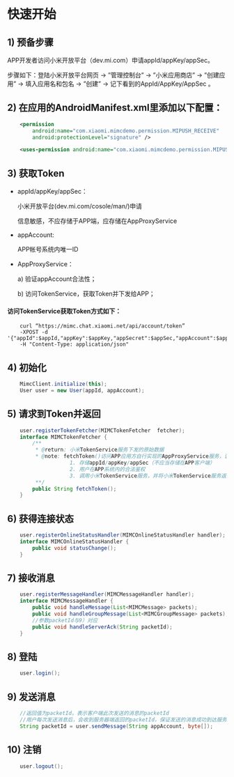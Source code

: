 快速开始
===

## 1) 预备步骤

 APP开发者访问小米开放平台（dev.mi.com）申请appId/appKey/appSec。
 
 步骤如下：登陆小米开放平台网页 -> ”管理控制台” -> ”小米应用商店” -> ”创建应用” ->  填入应用名和包名 -> ”创建” -> 记下看到的AppId/AppKey/AppSec 。

## 2) 在应用的AndroidManifest.xml里添加以下配置：

``` xml
    <permission
        android:name="com.xiaomi.mimcdemo.permission.MIPUSH_RECEIVE"
        android:protectionLevel="signature" />

    <uses-permission android:name="com.xiaomi.mimcdemo.permission.MIPUSH_RECEIVE" />
```

## 3) 获取Token

+ appId/appKey/appSec：

  小米开放平台(dev.mi.com/cosole/man/)申请
  
  信息敏感，不应存储于APP端，应存储在AppProxyService
  
+ appAccount:

  APP帐号系统内唯一ID
  
+ AppProxyService：

  a) 验证appAccount合法性；
  
  b) 访问TokenService，获取Token并下发给APP；
  
#### 访问TokenService获取Token方式如下：
```
    curl “https://mimc.chat.xiaomi.net/api/account/token”
    -XPOST -d '{"appId":$appId,"appKey":$appKey,"appSecret":$appSec,"appAccount":$appAccount}' 
    -H "Content-Type: application/json"
```

## 4) 初始化

``` java 
    MimcClient.initialize(this);
    User user = new User(appId, appAccount);
```

## 5) 请求到Token并返回

``` java 
    user.registerTokenFetcher(MIMCTokenFetcher  fetcher); 
    interface MIMCTokenFetcher {
        /**
         * @return: 小米TokenService服务下发的原始数据
         * @note: fetchToken()访问APP应用方自行实现的AppProxyService服务，该服务实现以下功能：
                    1. 存储appId/appKey/appSec（不应当存储在APP客户端）
                    2. 用户在APP系统内的合法鉴权
                    3. 调用小米TokenService服务，并将小米TokenService服务返回结果通过fetchToken()原样返回，参考3）获取Token
         **/
        public String fetchToken();
    }
```

## 6) 获得连接状态

``` java 
    user.registerOnlineStatusHandler(MIMCOnlineStatusHandler handler);
    interface MIMCOnlineStatusHandler {
        public void statusChange();
    }
```

## 7) 接收消息

``` java 
    user.registerMessageHandler(MIMCMessageHandler handler);
    interface MIMCMessageHandler {
        public void handleMessage(List<MIMCMessage> packets);        
        public void handleGroupMessage(List<MIMCGroupMessage> packets); 
        //参数packetId与9）对应
        public void handleServerAck(String packetId);
    }
```

## 8) 登陆

``` java 
    user.login();
```

## 9) 发送消息

``` java 
    //返回值为packetId，表示客户端此次发送的消息的packetId
    //用户每次发送消息后，会收到服务器端返回的packetId，保证发送的消息成功到达服务器端   
    String packetId = user.sendMessage(String appAccount, byte[]); 
```

## 10) 注销

``` java 
    user.logout();
```

